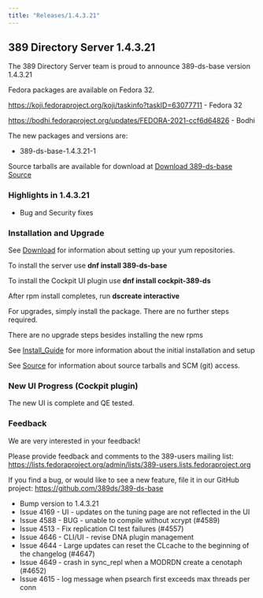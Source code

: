 ```yaml
---
title: "Releases/1.4.3.21"
---
```


389 Directory Server 1.4.3.21
-----------------------------

The 389 Directory Server team is proud to announce 389-ds-base version 1.4.3.21

Fedora packages are available on Fedora 32.

<https://koji.fedoraproject.org/koji/taskinfo?taskID=63077711> - Fedora 32

<https://bodhi.fedoraproject.org/updates/FEDORA-2021-ccf6d64826> - Bodhi


The new packages and versions are:

- 389-ds-base-1.4.3.21-1

Source tarballs are available for download at [Download 389-ds-base Source](https://github.com/389ds/389-ds-base/archive/389-ds-base-1.4.3.21.tar.gz)

### Highlights in 1.4.3.21

- Bug and Security fixes

### Installation and Upgrade 

See [Download](../download.html) for information about setting up your yum repositories.

To install the server use **dnf install 389-ds-base**

To install the Cockpit UI plugin use **dnf install cockpit-389-ds**

After rpm install completes, run **dscreate interactive**

For upgrades, simply install the package.  There are no further steps required.

There are no upgrade steps besides installing the new rpms 

See [Install\_Guide](../howto/howto-install-389.html) for more information about the initial installation and setup

See [Source](../development/source.html) for information about source tarballs and SCM (git) access.

### New UI Progress (Cockpit plugin)

The new UI is complete and QE tested.

### Feedback

We are very interested in your feedback!

Please provide feedback and comments to the 389-users mailing list: <https://lists.fedoraproject.org/admin/lists/389-users.lists.fedoraproject.org>

If you find a bug, or would like to see a new feature, file it in our GitHub project: <https://github.com/389ds/389-ds-base>

- Bump version to 1.4.3.21
- Issue 4169 - UI - updates on the tuning page are not reflected in the UI
- Issue 4588 - BUG - unable to compile without xcrypt (#4589)
- Issue 4513 - Fix replication CI test failures (#4557)
- Issue 4646 - CLI/UI - revise DNA plugin management
- Issue 4644 - Large updates can reset the CLcache to the beginning of the changelog (#4647)
- Issue 4649 - crash in sync_repl when a MODRDN create a cenotaph (#4652)
- Issue 4615 - log message when psearch first exceeds max threads per conn

